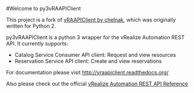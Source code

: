 #Welcome to py3vRAAPIClient

This project is a fork of [vRAAPIClient by chelnak](https://github.com/chelnak/vRAAPIClient), which was originally written for Python 2.

py3vRAAPIClient is a python 3 wrapper for the vRealize Automation REST API. It currently supports:

* Catalog Service Consumer API client: Request and view resources
* Reservation Service API client: Create and view reservations

For documentation please visit http://vraapiclient.readthedocs.org/

Also please check out the official [vRealize Automation REST API Reference](http://pubs.vmware.com/vra-62/index.jsp#com.vmware.vra.restapi.doc/index.html)
